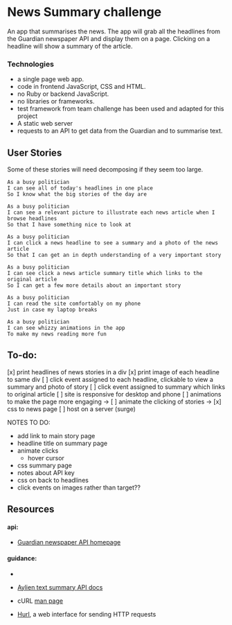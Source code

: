 # News Summary challenge

An app that summarises the news.
The app will grab all the headlines from the Guardian newspaper API and display them on a page.  Clicking on a headline will show a summary of the article.

### Technologies

- a single page web app.  
- code in frontend JavaScript, CSS and HTML.  
- no Ruby or backend JavaScript.  
- no libraries or frameworks.  
- test framework from team challenge has been used and adapted for this project
- A static web server
- requests to an API to get data from the Guardian and to summarise text.


## User Stories

Some of these stories will need decomposing if they seem too large.

```
As a busy politician
I can see all of today's headlines in one place
So I know what the big stories of the day are
```

```
As a busy politician
I can see a relevant picture to illustrate each news article when I browse headlines
So that I have something nice to look at
```

```
As a busy politician
I can click a news headline to see a summary and a photo of the news article
So that I can get an in depth understanding of a very important story
```

```
As a busy politician
I can see click a news article summary title which links to the original article
So I can get a few more details about an important story
```

```
As a busy politician
I can read the site comfortably on my phone
Just in case my laptop breaks
```

```
As a busy politician
I can see whizzy animations in the app
To make my news reading more fun
```

## To-do:
[x] print headlines of news stories in a div
[x] print image of each headline to same div
[ ] click event assigned to each headline, clickable to view a summary and photo of story
[ ] click event assigned to summary which links to original article
[ ] site is responsive for desktop and phone
[ ] animations to make the page more engaging
  -> [ ] animate the clicking of stories
  -> [x] css to news page
[ ] host on a server (surge)


NOTES TO DO:
- add link to main story page
- headline title on summary page
- animate clicks
    - hover cursor
- css summary page
- notes about API key
- css on back to headlines
- click events on images rather than target??



## Resources

#### api:
* [Guardian newspaper API homepage](http://open-platform.theguardian.com/documentation/)

#### guidance:
*


* [Aylien text summary API docs](http://docs.aylien.com/docs/summarize)
* cURL [man page](https://curl.haxx.se/docs/manpage.html)
* [Hurl](https://www.hurl.it/), a web interface for sending HTTP requests
